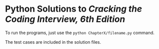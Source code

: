 # Python Solutions to *Cracking the Coding Interview, 6th Edition*

To run the programs, just use the `python ChapterX/filename.py` command.

The test cases are included in the solution files.
